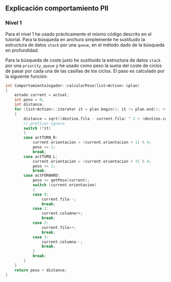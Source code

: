 ## Explicación comportamiento PII

### Nivel 1

Para el nivel 1 he usado prácticamente el mismo código descrito en el tutorial. Para la búsqueda en anchura
simplemente he sustituido la estructura de datos `stack` por una `queue`, en el método dado de la búsqueda 
en profundidad.

Para la búsqueda de coste justo he sustituido la estructura de datos `stack` por una `priority_queue` y he 
usado como peso la suma del coste de ciclos de pasar por cada una de las casillas de los ciclos. El paso es 
calculado por la siguiente función: 

~~~C++
int ComportamientoJugador::calcularPeso(list<Action> &plan)
{
	estado current = actual;
	int peso = 0;
	int distance;
	for (list<Action>::iterator it = plan.begin(); it != plan.end(); ++it)
	{
		distance = sqrt((destino.fila - current.fila) ^ 2 + (destino.columna - current.columna) ^ 2);
		// prettier-ignore
		switch (*it)
		{
		case actTURN_R:
			current.orientacion = (current.orientacion + 1) % 4;
			peso += 1;
			break;
		case actTURN_L:
			current.orientacion = (current.orientacion + 3) % 4;
			peso += 1;
			break;
		case actFORWARD:
			peso += getPeso(current);
			switch (current.orientacion)
			{
			case 0:
				current.fila--;
				break;
			case 1:
				current.columna++;
				break;
			case 2:
				current.fila++;
				break;
			case 3:
				current.columna--;
				break;
			}
			break;
		}
	}
	return peso + distance;
}
~~~
